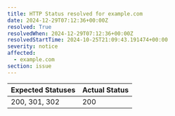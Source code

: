 ```yaml
---
title: HTTP Status resolved for example.com
date: 2024-12-29T07:12:36+00:00Z
resolved: True
resolvedWhen: 2024-12-29T07:12:36+00:00Z
resolvedStartTime: 2024-10-25T21:09:43.191474+00:00
severity: notice
affected:
  - example.com
section: issue
---
```


| Expected Statuses | Actual Status  |
|-------------------|----------------|
| 200, 301, 302 | 200 |

